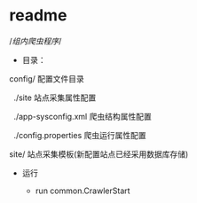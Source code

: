 # readme

/*组内爬虫程序*/

- 目录：

config/	配置文件目录

&nbsp;&nbsp;./site 站点采集属性配置

&nbsp;&nbsp;./app-sysconfig.xml 爬虫结构属性配置

&nbsp;&nbsp;./config.properties 爬虫运行属性配置

site/ 站点采集模板(新配置站点已经采用数据库存储)




- 运行

    - run common.CrawlerStart
